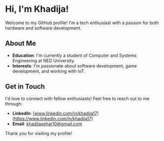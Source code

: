 # Hi, I'm Khadija!

Welcome to my GitHub profile! I'm a tech enthusiast with a passion for both hardware and software development.

## About Me

- **Education**: I'm currently a student of Computer and Systems Engineering at NED University.
- **Interests**: I'm passionate about software development, game development, and working with IoT.


## Get in Touch

I'd love to connect with fellow enthusiasts! Feel free to reach out to me through:

- **LinkedIn**: [www.linkedin.com/in/khadija17](https://www.linkedin.com/in/khadija17)
- **Email**: khadijasehar10@gmail.com

Thank you for visiting my profile! 
